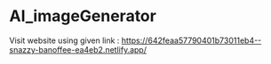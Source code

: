 # AI_imageGenerator
Visit website using given link : https://642feaa57790401b73011eb4--snazzy-banoffee-ea4eb2.netlify.app/
